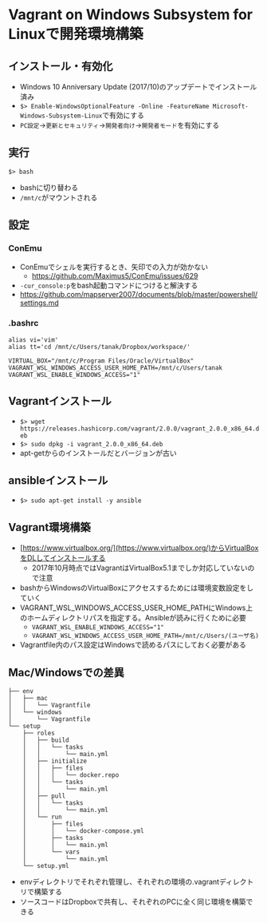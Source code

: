 # Vagrant on Windows Subsystem for Linuxで開発環境構築

## インストール・有効化
* Windows 10 Anniversary Update (2017/10)のアップデートでインストール済み
* `$> Enable-WindowsOptionalFeature -Online -FeatureName Microsoft-Windows-Subsystem-Linux`で有効にする
* `PC設定`->`更新とセキュリティ`->`開発者向け`->`開発者モード`を有効にする

## 実行
```
$> bash
```
* bashに切り替わる
* `/mnt/c`がマウントされる

## 設定
### ConEmu
* ConEmuでシェルを実行するとき、矢印での入力が効かない
  * https://github.com/Maximus5/ConEmu/issues/629
* `-cur_console:p`をbash起動コマンドにつけると解決する
* https://github.com/mapserver2007/documents/blob/master/powershell/settings.md

### .bashrc
```
alias vi='vim'
alias tt='cd /mnt/c/Users/tanak/Dropbox/workspace/'

VIRTUAL_BOX="/mnt/c/Program Files/Oracle/VirtualBox"
VAGRANT_WSL_WINDOWS_ACCESS_USER_HOME_PATH=/mnt/c/Users/tanak
VAGRANT_WSL_ENABLE_WINDOWS_ACCESS="1"
```

## Vagrantインストール
* `$> wget https://releases.hashicorp.com/vagrant/2.0.0/vagrant_2.0.0_x86_64.deb`
* `$> sudo dpkg -i vagrant_2.0.0_x86_64.deb`
* apt-getからのインストールだとバージョンが古い

## ansibleインストール
* `$> sudo apt-get install -y ansible`

## Vagrant環境構築
* [https://www.virtualbox.org/](https://www.virtualbox.org/)からVirtualBoxをDLしてインストールする
  * 2017年10月時点ではVagrantはVirtualBox5.1までしか対応していないので注意
* bashからWindowsのVirtualBoxにアクセスするためには環境変数設定をしていく
* VAGRANT_WSL_WINDOWS_ACCESS_USER_HOME_PATHにWindows上のホームディレクトリパスを指定する。Ansibleが読みに行くために必要
  * `VAGRANT_WSL_ENABLE_WINDOWS_ACCESS="1"`
  * `VAGRANT_WSL_WINDOWS_ACCESS_USER_HOME_PATH=/mnt/c/Users/(ユーザ名)`
* Vagrantfile内のパス設定はWindowsで読めるパスにしておく必要がある

## Mac/Windowsでの差異

```
├── env
│   ├── mac
│   │   └── Vagrantfile
│   └── windows
│       └── Vagrantfile
└── setup
    ├── roles
    │   ├── build
    │   │   └── tasks
    │   │       └── main.yml
    │   ├── initialize
    │   │   ├── files
    │   │   │   └── docker.repo
    │   │   └── tasks
    │   │       └── main.yml
    │   ├── pull
    │   │   └── tasks
    │   │       └── main.yml
    │   └── run
    │       ├── files
    │       │   └── docker-compose.yml
    │       ├── tasks
    │       │   └── main.yml
    │       └── vars
    │           └── main.yml
    └── setup.yml
```
* envディレクトリでそれぞれ管理し、それぞれの環境の.vagrantディレクトリで構築する
* ソースコードはDropboxで共有し、それぞれのPCに全く同じ環境を構築できる
